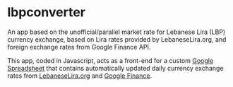 # lbpconverter
An app based on the unofficial/parallel market rate for Lebanese Lira (LBP) currency exchange, based on Lira rates provided by LebaneseLira.org, and foreign exchange rates from Google Finance API.

This app, coded in Javascript, acts as a front-end for a custom [Google Spreadsheet](https://docs.google.com/spreadsheets/d/1fUZKxdBVnhhWVCU2wotowBQHJUWkwtrvY_JeDnTyqE0/edit?usp=sharing) that contains automatically updated daily currency exchange rates from [LebaneseLira.org](http://lebaneselira.org) and [Google Finance](https://support.google.com/docs/answer/3093281?hl=en).
